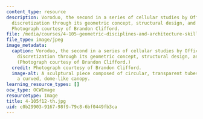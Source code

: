 ```yaml
---
content_type: resource
description: Voroduo, the second in a series of cellular studies by Office dA, exemplifies
  discretization through its geometric concept, structural design, and visual impact.
  Photograph courtesy of Brandon Clifford.
file: /media/courses/4-105-geometric-disciplines-and-architecture-skills-reciprocal-methodologies-fall-2012/c0b29903916798f979c86bf0449fb3ca_4-105f12-th.jpg
file_type: image/jpeg
image_metadata:
  caption: Voroduo, the second in a series of cellular studies by Office dA, exemplifies
    discretization through its geometric concept, structural design, and visual impact.
    (Photograph courtesy of Brandon Clifford.)
  credit: Photograph courtesy of Brandon Clifford.
  image-alt: A sculptural piece composed of circular, transparent tubes that create
    a curved, dome-like canopy.
learning_resource_types: []
ocw_type: OCWImage
resourcetype: Image
title: 4-105f12-th.jpg
uid: c0b29903-9167-98f9-79c8-6bf0449fb3ca
---
```

